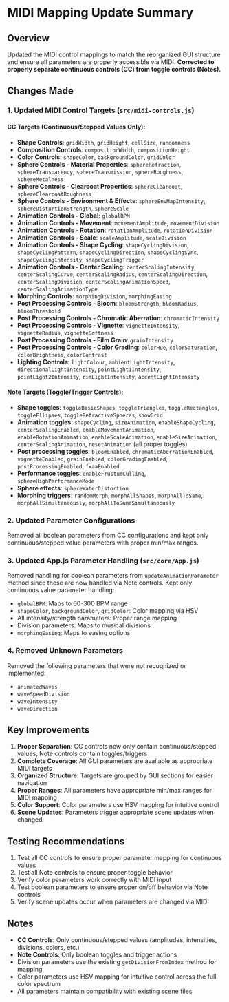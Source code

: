 # MIDI Mapping Update Summary

## Overview
Updated the MIDI control mappings to match the reorganized GUI structure and ensure all parameters are properly accessible via MIDI. **Corrected to properly separate continuous controls (CC) from toggle controls (Notes).**

## Changes Made

### 1. Updated MIDI Control Targets (`src/midi-controls.js`)

#### CC Targets (Continuous/Stepped Values Only):
- **Shape Controls**: `gridWidth`, `gridHeight`, `cellSize`, `randomness`
- **Composition Controls**: `compositionWidth`, `compositionHeight`
- **Color Controls**: `shapeColor`, `backgroundColor`, `gridColor`
- **Sphere Controls - Material Properties**: `sphereRefraction`, `sphereTransparency`, `sphereTransmission`, `sphereRoughness`, `sphereMetalness`
- **Sphere Controls - Clearcoat Properties**: `sphereClearcoat`, `sphereClearcoatRoughness`
- **Sphere Controls - Environment & Effects**: `sphereEnvMapIntensity`, `sphereDistortionStrength`, `sphereScale`
- **Animation Controls - Global**: `globalBPM`
- **Animation Controls - Movement**: `movementAmplitude`, `movementDivision`
- **Animation Controls - Rotation**: `rotationAmplitude`, `rotationDivision`
- **Animation Controls - Scale**: `scaleAmplitude`, `scaleDivision`
- **Animation Controls - Shape Cycling**: `shapeCyclingDivision`, `shapeCyclingPattern`, `shapeCyclingDirection`, `shapeCyclingSync`, `shapeCyclingIntensity`, `shapeCyclingTrigger`
- **Animation Controls - Center Scaling**: `centerScalingIntensity`, `centerScalingCurve`, `centerScalingRadius`, `centerScalingDirection`, `centerScalingDivision`, `centerScalingAnimationSpeed`, `centerScalingAnimationType`
- **Morphing Controls**: `morphingDivision`, `morphingEasing`
- **Post Processing Controls - Bloom**: `bloomStrength`, `bloomRadius`, `bloomThreshold`
- **Post Processing Controls - Chromatic Aberration**: `chromaticIntensity`
- **Post Processing Controls - Vignette**: `vignetteIntensity`, `vignetteRadius`, `vignetteSoftness`
- **Post Processing Controls - Film Grain**: `grainIntensity`
- **Post Processing Controls - Color Grading**: `colorHue`, `colorSaturation`, `colorBrightness`, `colorContrast`
- **Lighting Controls**: `lightColour`, `ambientLightIntensity`, `directionalLightIntensity`, `pointLight1Intensity`, `pointLight2Intensity`, `rimLightIntensity`, `accentLightIntensity`

#### Note Targets (Toggle/Trigger Controls):
- **Shape toggles**: `toggleBasicShapes`, `toggleTriangles`, `toggleRectangles`, `toggleEllipses`, `toggleRefractiveSpheres`, `showGrid`
- **Animation toggles**: `shapeCycling`, `sizeAnimation`, `enableShapeCycling`, `centerScalingEnabled`, `enableMovementAnimation`, `enableRotationAnimation`, `enableScaleAnimation`, `enableSizeAnimation`, `centerScalingAnimation`, `resetAnimation` (all proper toggles)
- **Post processing toggles**: `bloomEnabled`, `chromaticAberrationEnabled`, `vignetteEnabled`, `grainEnabled`, `colorGradingEnabled`, `postProcessingEnabled`, `fxaaEnabled`
- **Performance toggles**: `enableFrustumCulling`, `sphereHighPerformanceMode`
- **Sphere effects**: `sphereWaterDistortion`
- **Morphing triggers**: `randomMorph`, `morphAllShapes`, `morphAllToSame`, `morphAllSimultaneously`, `morphAllToSameSimultaneously`

### 2. Updated Parameter Configurations

Removed all boolean parameters from CC configurations and kept only continuous/stepped value parameters with proper min/max ranges.

### 3. Updated App.js Parameter Handling (`src/core/App.js`)

Removed handling for boolean parameters from `updateAnimationParameter` method since these are now handled via Note controls. Kept only continuous value parameter handling:
- `globalBPM`: Maps to 60-300 BPM range
- `shapeColor`, `backgroundColor`, `gridColor`: Color mapping via HSV
- All intensity/strength parameters: Proper range mapping
- Division parameters: Maps to musical divisions
- `morphingEasing`: Maps to easing options

### 4. Removed Unknown Parameters

Removed the following parameters that were not recognized or implemented:
- `animatedWaves`
- `waveSpeedDivision`
- `waveIntensity`
- `waveDirection`

## Key Improvements

1. **Proper Separation**: CC controls now only contain continuous/stepped values, Note controls contain toggles/triggers
2. **Complete Coverage**: All GUI parameters are available as appropriate MIDI targets
3. **Organized Structure**: Targets are grouped by GUI sections for easier navigation
4. **Proper Ranges**: All parameters have appropriate min/max ranges for MIDI mapping
5. **Color Support**: Color parameters use HSV mapping for intuitive control
6. **Scene Updates**: Parameters trigger appropriate scene updates when changed

## Testing Recommendations

1. Test all CC controls to ensure proper parameter mapping for continuous values
2. Test all Note controls to ensure proper toggle behavior
3. Verify color parameters work correctly with MIDI input
4. Test boolean parameters to ensure proper on/off behavior via Note controls
5. Verify scene updates occur when parameters are changed via MIDI

## Notes

- **CC Controls**: Only continuous/stepped values (amplitudes, intensities, divisions, colors, etc.)
- **Note Controls**: Only boolean toggles and trigger actions
- Division parameters use the existing `getDivisionFromIndex` method for mapping
- Color parameters use HSV mapping for intuitive control across the full color spectrum
- All parameters maintain compatibility with existing scene files 